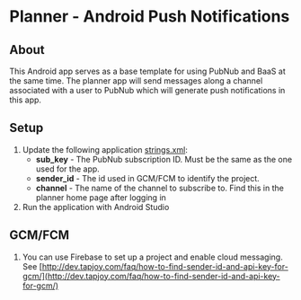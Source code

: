 # Planner - Android Push Notifications

## About

This Android app serves as a base template for using PubNub and BaaS at the same time. The planner app will send messages along a channel associated with a user to PubNub which will generate push notifications in this app.

## Setup

1. Update the following application [strings.xml](./app/src/main/res/strings.xml):
	* **sub_key** - The PubNub subscription ID. Must be the same as the one used for the app.
	* **sender_id** - The id used in GCM/FCM to identify the project.
	* **channel** - The name of the channel to subscribe to. Find this in the planner home page after logging in
2. Run the application with Android Studio

## GCM/FCM

1. You can use Firebase to set up a project and enable cloud messaging. See [http://dev.tapjoy.com/faq/how-to-find-sender-id-and-api-key-for-gcm/](http://dev.tapjoy.com/faq/how-to-find-sender-id-and-api-key-for-gcm/)